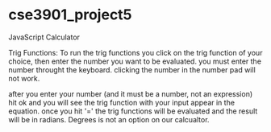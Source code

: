 cse3901_project5
================

JavaScript Calculator

Trig Functions:
To run the trig functions you click on the trig function of your choice, 
then enter the number you want to be evaluated. you must enter the number
throught the keyboard. clicking the number in the number pad will not work. 

after you enter your number (and it must be a number, not an expression) 
hit ok and you will see the trig function with your input appear in the equation. once you hit '=' the trig functions will be evaluated and the result 
will be in radians. Degrees is not an option on our calcualtor. 